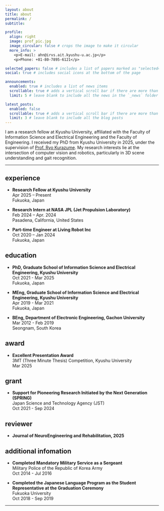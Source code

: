 ```yaml
---
layout: about
title: about
permalink: /
subtitle: 

profile:
  align: right
  image: prof_pic.jpg
  image_circular: false # crops the image to make it circular
  more_info: >
    <p>E-mail: ahn@irvs.ait.kyushu-u.ac.jp</p>
    <p>Phone: +81-80-7895-6121</p>

selected_papers: false # includes a list of papers marked as "selected={true}"
social: true # includes social icons at the bottom of the page

announcements:
  enabled: true # includes a list of news items
  scrollable: true # adds a vertical scroll bar if there are more than 3 news items
  limit: 5 # leave blank to include all the news in the `_news` folder

latest_posts:
  enabled: false
  scrollable: true # adds a vertical scroll bar if there are more than 3 new posts items
  limit: 3 # leave blank to include all the blog posts
---
```


I am a research fellow at Kyushu University, affiliated with the Faculty of Information Science and Electrical Engineering and the Faculty of Engineering. I received my PhD from Kyushu University in 2025, under the supervision of [Prof. Ryo Kurazume](https://robotics.ait.kyushu-u.ac.jp/). My research interests lie at the intersection of computer vision and robotics, particularly in 3D scene understanding and gait recognition.




---

## experience

- **Research Fellow at Kyushu University**<br>
  Apr 2025 – Present<br>
  Fukuoka, Japan

- **Research Intern at NASA JPL (Jet Propulsion Laboratory)**<br>
  Feb 2024 – Apr. 2024<br>
  Pasadena, California, United States

- **Part-time Engineer at Living Robot Inc**<br>
  Oct 2020 – Jan 2024<br>
  Fukuoka, Japan
  



## education

- **PhD, Graduate School of Information Science and Electrical Engineering, Kyushu University**<br>
  Oct 2021 - Mar 2025<br>
  Fukuoka, Japan

- **MEng, Graduate School of Information Science and Electrical Engineering, Kyushu University**<br>
  Apr 2019 - Mar 2021<br>
  Fukuoka, Japan

- **BEng, Department of Electronic Engineering, Gachon University**<br>
  Mar 2012 - Feb 2019<br>
  Seongnam, South Korea




## award

- **Excellent Presentation Award**<br>
  3MT (Three Minute Thesis) Competition, Kyushu University<br>
  Mar 2025




## grant

- **Support for Pioneering Research Initiated by the Next Generation (SPRING)**<br>
  Japan Science and Technology Agency (JST)<br>
  Oct 2021 - Sep 2024




## reviewer

- **Journal of NeuroEngineering and Rehabilitation, 2025**




## additional infomation
- **Completed Mandatory Military Service as a Sergeant**<br>
  Military Police of the Republic of Korea Army<br>
  Oct 2014 - Jul 2016

- **Completed the Japanese Language Program as the Student Representative at the Graduation Ceremony**<br>
  Fukuoka University<br>
  Oct 2018 - Sep 2019

---


  
